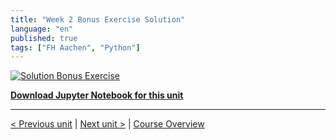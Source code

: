 ```yaml
---
title: "Week 2 Bonus Exercise Solution"
language: "en"
published: true
tags: ["FH Aachen", "Python"]
---
```


[![Solution Bonus Exercise](https://img.youtube.com/vi/CP3yoXNej1s/hqdefault.jpg)](https://youtu.be/CP3yoXNej1s)

[**Download Jupyter Notebook for this unit**](files/Week_2_bonus_solution.ipynb)

---

[< Previous unit](/teaching/python-mooc/week2_bonus_exercise_solution) | [Next unit >](/teaching/python-mooc/welcome_to_week3) |
[Course Overview](/teaching/python-mooc)